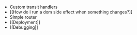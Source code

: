 - Custom transit handlers
- [[How do I run a dom side effect when something changes?]]
- SImple router
- [[Deployment]]
- [[Debugging]]